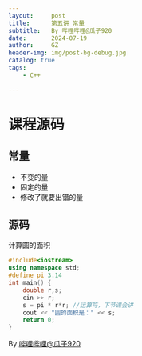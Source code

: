 ```yaml
---
layout:     post
title:      第五讲 常量
subtitle:   By_哔哩哔哩@瓜子920
date:       2024-07-19
author:     GZ
header-img: img/post-bg-debug.jpg
catalog: true
tags:
    - C++

---
```


# 课程源码

## 常量

- 不变的量
- 固定的量
- 修改了就要出错的量

## 源码

计算圆的面积

```cc
#include<iostream>
using namespace std;
#define pi 3.14
int main() {
	double r,s;
	cin >> r;
	s = pi * r*r; //运算符，下节课会讲
	cout << "圆的面积是：" << s;
	return 0;
}
```



By [哔哩哔哩@瓜子920](https://space.bilibili.com/3493091220654843)